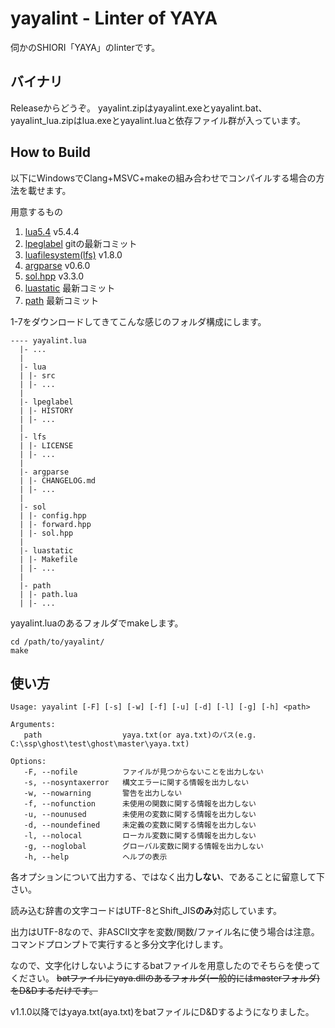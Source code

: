 # yayalint - Linter of YAYA

伺かのSHIORI「YAYA」のlinterです。

## バイナリ

Releaseからどうぞ。
yayalint.zipはyayalint.exeとyayalint.bat、
yayalint\_lua.zipはlua.exeとyayalint.luaと依存ファイル群が入っています。

## How to Build

以下にWindowsでClang\+MSVC\+makeの組み合わせでコンパイルする場合の方法を載せます。


用意するもの

1. [lua5.4](https://www.lua.org/) v5.4.4
2. [lpeglabel](https://github.com/Tatakinov/lpeglabel) gitの最新コミット
3. [luafilesystem(lfs)](https://github.com/keplerproject/luafilesystem) v1.8.0
4. [argparse](https://github.com/mpeterv/argparse) v0.6.0
5. [sol.hpp](https://github.com/ThePhD/sol2) v3.3.0
6. [luastatic](https://github.com/Tatakinov/luastatic) 最新コミット
7. [path](https://github.com/luapower/path) 最新コミット

1-7をダウンロードしてきてこんな感じのフォルダ構成にします。

```
---- yayalint.lua
  |- ...
  |
  |- lua
  | |- src
  | |- ...
  |
  |- lpeglabel
  | |- HISTORY
  | |- ...
  |
  |- lfs
  | |- LICENSE
  | |- ...
  |
  |- argparse
  | |- CHANGELOG.md
  | |- ...
  |
  |- sol
  | |- config.hpp
  | |- forward.hpp
  | |- sol.hpp
  |
  |- luastatic
  | |- Makefile
  | |- ...
  |
  |- path
  | |- path.lua
  | |- ...
```

yayalint.luaのあるフォルダでmakeします。
```
cd /path/to/yayalint/
make
```

## 使い方

```
Usage: yayalint [-F] [-s] [-w] [-f] [-u] [-d] [-l] [-g] [-h] <path>

Arguments:
   path                  yaya.txt(or aya.txt)のパス(e.g. C:\ssp\ghost\test\ghost\master\yaya.txt)

Options:
   -F, --nofile          ファイルが見つからないことを出力しない
   -s, --nosyntaxerror   構文エラーに関する情報を出力しない
   -w, --nowarning       警告を出力しない
   -f, --nofunction      未使用の関数に関する情報を出力しない
   -u, --nounused        未使用の変数に関する情報を出力しない
   -d, --noundefined     未定義の変数に関する情報を出力しない
   -l, --nolocal         ローカル変数に関する情報を出力しない
   -g, --noglobal        グローバル変数に関する情報を出力しない
   -h, --help            ヘルプの表示
```

各オプションについて出力する、ではなく出力**しない**、であることに留意して下さい。

読み込む辞書の文字コードはUTF-8とShift\_JIS**のみ**対応しています。

出力はUTF-8なので、非ASCII文字を変数/関数/ファイル名に使う場合は注意。 コマンドプロンプトで実行すると多分文字化けします。

なので、文字化けしないようにするbatファイルを用意したのでそちらを使ってください。 ~~batファイルにyaya.dllのあるフォルダ(一般的にはmasterフォルダ)をD&Dするだけです。~~

v1.1.0以降ではyaya.txt(aya.txt)をbatファイルにD&Dするようになりました。

